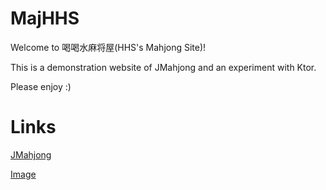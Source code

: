 # MajHHS
Welcome to 喝喝水麻将屋(HHS's Mahjong Site)!

This is a demonstration website of JMahjong and an experiment with Ktor.

Please enjoy :)

# Links
[JMahjong](https://github.com/XiaoGeNintendo/JMahjong)

[Image](https://majandofu.com/mahjong-images)
